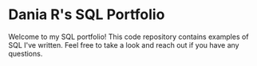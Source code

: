 # Dania R's SQL Portfolio

Welcome to my SQL portfolio! This code repository contains examples of SQL I've written. Feel free to take a look and reach out if you have any questions.
